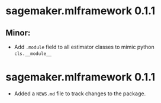 # sagemaker.mlframework 0.1.1
## Minor:
* Add `.module` field to all estimator classes to mimic python `cls.__module__`

# sagemaker.mlframework 0.1.1

* Added a `NEWS.md` file to track changes to the package.
